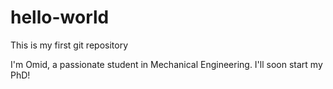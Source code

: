 # hello-world
This is my first git repository

I'm Omid, a passionate student in Mechanical Engineering. I'll soon start my PhD!

